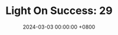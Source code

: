 ---
title: "Light On Success: 29"
date: 2024-03-03 00:00:00 +0800
categories: [Blogging]
tag: [Blogging]
image: https://pbs.twimg.com/media/GHCq0gsWkAA9jaU?format=jpg&name=large
---